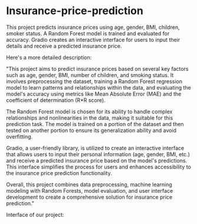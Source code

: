 # Insurance-price-prediction
This project predicts insurance prices using age, gender, BMI, children, smoker status. A Random Forest model is trained and evaluated for accuracy. Gradio creates an interactive interface for users to input their details and receive a predicted insurance price.

Here's a more detailed description:

"This project aims to predict insurance prices based on several key factors such as age, gender, BMI, number of children, and smoking status. It involves preprocessing the dataset, training a Random Forest regression model to learn patterns and relationships within the data, and evaluating the model's accuracy using metrics like Mean Absolute Error (MAE) and the coefficient of determination (R*R score).

The Random Forest model is chosen for its ability to handle complex relationships and nonlinearities in the data, making it suitable for this prediction task. The model is trained on a portion of the dataset and then tested on another portion to ensure its generalization ability and avoid overfitting.

Gradio, a user-friendly library, is utilized to create an interactive interface that allows users to input their personal information (age, gender, BMI, etc.) and receive a predicted insurance price based on the model's predictions. This interface simplifies the process for users and enhances accessibility to the insurance price prediction functionality.

Overall, this project combines data preprocessing, machine learning modeling with Random Forests, model evaluation, and user interface development to create a comprehensive solution for insurance price prediction."

Interface of our project:

